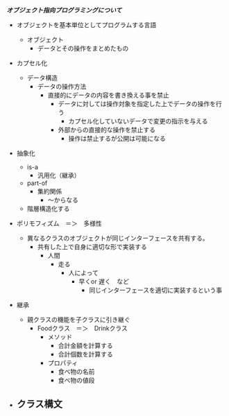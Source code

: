 ***オブジェクト指向プログラミングについて***

- オブジェクトを基本単位としてプログラムする言語
    - オブジェクト
        - データとその操作をまとめたもの
- カプセル化
    - データ構造
        - データの操作方法
            - 直接的にデータの内容を書き換える事を禁止
                - データに対しては操作対象を指定した上でデータの操作を行う
                    - カプセル化していないデータで変更の指示を与える
                - 外部からの直接的な操作を禁止する
                    - 操作は禁止するが公開は可能になる
- 抽象化
    - is-a
        - 汎用化（継承）
    - part-of
        - 集約関係
            - 〜からなる
    - 階層構造化する
- ポリモフィズム　＝＞　多様性
    - 異なるクラスのオブジェクトが同じインターフェースを共有する。
        - 共有した上で自身に適切な形で実装する
            - 人間
                - 走る
                    - 人によって
                        - 早くor 遅く　など
                            - 同じインターフェースを適切に実装するという事
- 継承
    - 親クラスの機能を子クラスに引き継ぐ
        - Foodクラス　＝＞　Drinkクラス
            - メソッド
                - 合計金額を計算する
                - 合計個数を計算する
            - プロパティ
                - 食べ物の名前
                - 食べ物の値段

- クラス構文
    - 